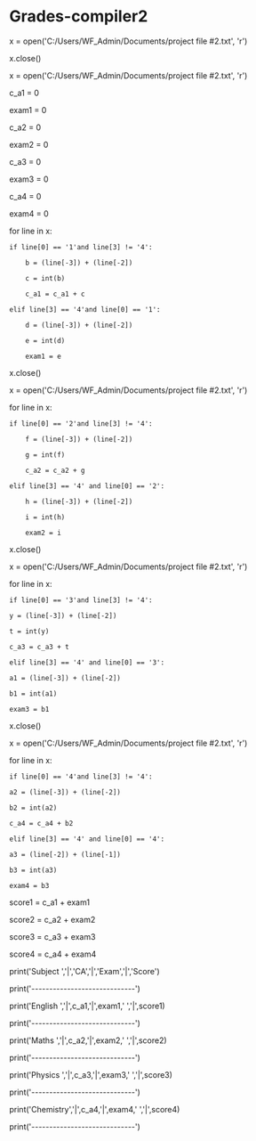 # Grades-compiler2

x = open('C:/Users/WF_Admin/Documents/project file #2.txt', 'r')

x.close()

x = open('C:/Users/WF_Admin/Documents/project file #2.txt', 'r')

c_a1 = 0

exam1 = 0

c_a2 = 0

exam2 = 0

c_a3 = 0

exam3 = 0

c_a4 = 0

exam4 = 0

for line in x:

    if line[0] == '1'and line[3] != '4':
    
	    b = (line[-3]) + (line[-2])
	    
	    c = int(b)
	    
	    c_a1 = c_a1 + c
	    
    elif line[3] == '4'and line[0] == '1':
    
        d = (line[-3]) + (line[-2])
	
        e = int(d)
	
        exam1 = e
	

x.close()

x = open('C:/Users/WF_Admin/Documents/project file #2.txt', 'r')
        
for line in x:

    if line[0] == '2'and line[3] != '4':
    
        f = (line[-3]) + (line[-2])
	
        g = int(f)
	
        c_a2 = c_a2 + g
	
    elif line[3] == '4' and line[0] == '2':
    
        h = (line[-3]) + (line[-2])
	
        i = int(h)
	
        exam2 = i
	

x.close()        

x = open('C:/Users/WF_Admin/Documents/project file #2.txt', 'r')
        

for line in x:		
    
    if line[0] == '3'and line[3] != '4':
        
	y = (line[-3]) + (line[-2])
        
	t = int(y)
        
	c_a3 = c_a3 + t		
    
    elif line[3] == '4' and line[0] == '3':
        
	a1 = (line[-3]) + (line[-2])
        
	b1 = int(a1)
        
	exam3 = b1

x.close()        

x = open('C:/Users/WF_Admin/Documents/project file #2.txt', 'r')
        

for line in x:		
    
    if line[0] == '4'and line[3] != '4':
        
	a2 = (line[-3]) + (line[-2])
        
	b2 = int(a2)
        
	c_a4 = c_a4 + b2		
    
    elif line[3] == '4' and line[0] == '4':
        
	a3 = (line[-2]) + (line[-1])
        
	b3 = int(a3)
        
	exam4 = b3 

score1 = c_a1 + exam1

score2 = c_a2 + exam2

score3 = c_a3 + exam3

score4 = c_a4 + exam4    
        


print('Subject  ','|','CA','|','Exam','|','Score')

print('-----------------------------')

print('English  ','|',c_a1,'|',exam1,' ','|',score1)

print('-----------------------------')

print('Maths    ','|',c_a2,'|',exam2,' ','|',score2)

print('-----------------------------')

print('Physics  ','|',c_a3,'|',exam3,' ','|',score3)

print('-----------------------------')

print('Chemistry','|',c_a4,'|',exam4,' ','|',score4)

print('-----------------------------')        
